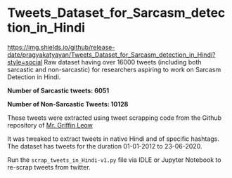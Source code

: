 # Tweets_Dataset_for_Sarcasm_detection_in_Hindi
https://img.shields.io/github/release-date/pragyakatyayan/Tweets_Dataset_for_Sarcasm_detection_in_Hindi?style=social
Raw dataset having over 16000 tweets (including both sarcastic and non-sarcastic) for researchers aspiring to work on Sarcasm Detection in Hindi.

  **Number of Sarcastic tweets: 6051**
  
  **Number of Non-Sarcastic Tweets: 10128**
  
These tweets were extracted using tweet scrapping code from the Github repository of [Mr. Griffin Leow](https://github.com/leowgriffin/tweets_analysis_hkprotests_2019/blob/master/scraping_tweets.py)

It was tweaked to extract tweets in native Hindi and of specific hashtags.
The dataset has tweets for the duration 01-01-2012 to 23-06-2020.

Run the `scrap_tweets_in_Hindi-v1.py` file via IDLE or Jupyter Notebook to re-scrap tweets from twitter.
